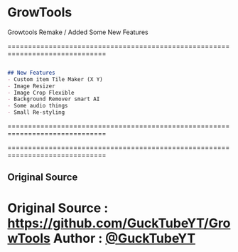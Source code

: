 # GrowTools
Growtools Remake / Added Some New Features


==============================================================================
```markdown

## New Features
- Custom item Tile Maker (X Y)
- Image Resizer
- Image Crop Flexible
- Background Remover smart AI
- Some audio things
- Small Re-styling
```
==============================================================================


==============================================================================
## Original Source
Original Source : https://github.com/GuckTubeYT/GrowTools
Author : [@GuckTubeYT](https://github.com/GuckTubeYT)
==============================================================================
